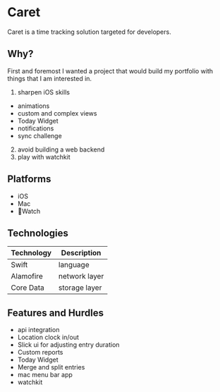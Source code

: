 # Caret

Caret is a time tracking solution targeted for developers.

## Why?

First and foremost I wanted a project that would build my portfolio with things
that I am interested in.

1. sharpen iOS skills
  * animations
  * custom and complex views
  * Today Widget
  * notifications
  * sync challenge
2. avoid building a web backend
3. play with watchkit

## Platforms

* iOS
* Mac
* Watch

## Technologies

Technology | Description
------ | -------
Swift | language
Alamofire | network layer
Core Data | storage layer

## Features and Hurdles

* api integration
* Location clock in/out
* Slick ui for adjusting entry duration
* Custom reports
* Today Widget
* Merge and split entries
* mac menu bar app
* watchkit
